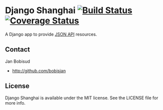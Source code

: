# Django Shanghai [![Build Status](https://travis-ci.org/bobisjan/django-shanghai.svg?branch=master)](http://travis-ci.org/bobisjan/django-shanghai) [![Coverage Status](https://img.shields.io/coveralls/bobisjan/django-shanghai.svg)](https://coveralls.io/r/bobisjan/django-shanghai)

A Django app to provide [JSON API](http://jsonapi.org) resources.

## Contact

Jan Bobisud

- http://github.com/bobisjan

## License

Django Shanghai is available under the MIT license. See the LICENSE file for more info.
